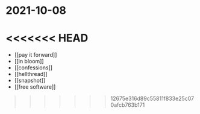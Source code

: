 # 2021-10-08
<<<<<<< HEAD
=======

- [[pay it forward]]
- [[in bloom]]
- [[confessions]]
- [[hellthread]]
- [[snapshot]]
- [[free software]]
>>>>>>> 12675e316d89c55811f833e25c070afcb763b171
